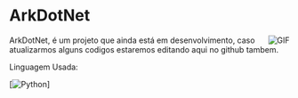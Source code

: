 # ArkDotNet
<img align="right" alt="GIF" src="https://media.discordapp.net/attachments/764569199711354880/777238018737569812/ARKDOTNET.jpg" />

ArkDotNet, é um projeto que ainda está em desenvolvimento, caso atualizarmos alguns codigos estaremos editando aqui no github tambem.

Linguagem Usada:

  [![Python](https://img.shields.io/badge/-Python-black?style=flat&logo=python)]
